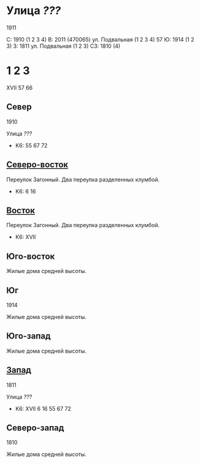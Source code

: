 # Улица *???*

1911

С:  1910                    (1 2 3 4)
В:  2011    (470065)    ул. Подвальная  (1 2 3 4)   57
Ю:  1914                    (1 2 3)
З:  1811    ул. Подвальная  (1 2 3)
СЗ: 1810                    (4)

1 2 3
=====

XVII    57  66

## Север

1910

Улица *???*

* K6:   55  67  72

## [Северо-восток](./465067.md)

Переулок Загонный.
Два переулка разделенных клумбой.

* K6:   6   16

## [Восток](./465070.md)

Переулок Загонный.
Два переулка разделенных клумбой.

* K6:   XVII

## Юго-восток

Жилые дома средней высоты.

## Юг

1914

Жилые дома средней высоты.

## Юго-запад

Жилые дома средней высоты.

## [Запад](./465070.md)

1811

Улица *???*

* K6:   XVII
        6   16  55  67  72

## Северо-запад

1810

Жилые дома средней высоты.
